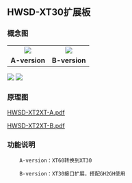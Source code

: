 ## HWSD-XT30扩展板

### 概念图

<table>
    <tr>
        <td><center><img src="HWSD-XT2XTA.png"/></center>
        <td><center><img src="HWSD-XT2XTB.png"/></center>
    </tr> 
    <tr>
        <td><center><strong>A-version</strong></center></td>
        <td><center><strong>B-version</strong></center></td>
    </tr>
</table>

<img src="HWSD-XT2XTA.png"/>
<img src="HWSD-XT2XTB.png"/>

### 原理图

 [HWSD-XT2XT-A.pdf](HWSD-XT2XT-A.pdf) 

 [HWSD-XT2XT-B.pdf](HWSD-XT2XT-B.pdf) 

### 功能说明

		A-version：XT60转换到XT30
	
		B-version：XT30接口扩展，搭配GH2GH使用
